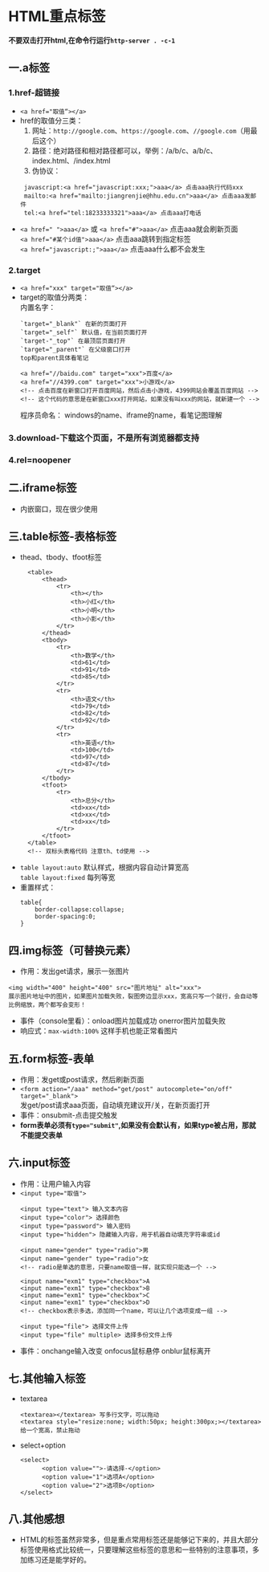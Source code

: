 # HTML重点标签
<strong>不要双击打开html,在命令行运行`http-server . -c-1`</strong>


## 一.a标签
### 1.href-超链接
* `<a href="取值“></a>`
* href的取值分三类：
   <br>
   1. 网址：`http://google.com`、`https://google.com`、`//google.com`（用最后这个）
   2. 路径：绝对路径和相对路径都可以，举例：/a/b/c、a/b/c、index.html、/index.html
   3. 伪协议：
   ``````
    javascript:<a href="javascript:xxx;">aaa</a> 点击aaa执行代码xxx
    mailto:<a href="mailto:jiangrenjie@hhu.edu.cn">aaa</a> 点击aaa发邮件
    tel:<a href="tel:18233333321">aaa</a> 点击aaa打电话
    ``````
* `<a href=" ">aaa</a>` 或 `<a href="#">aaa</a>`  点击aaa就会刷新页面
    <br>
  `<a href="#某个id值">aaa</a>` 点击aaa跳转到指定标签
    <br>
  `<a href="javascript:;">aaa</a>` 点击aaa什么都不会发生
### 2.target
* `<a href="xxx" target="取值“></a>`
* target的取值分两类：
  <br>
   内置名字：
   ``````
  `target="_blank"` 在新的页面打开
  `target="_self"` 默认值，在当前页面打开
  `target-"_top"` 在最顶层页面打开
  `target="_parent"` 在父级窗口打开
   top和parent具体看笔记
   ``````
   ``````
  <a href="//baidu.com" target="xxx">百度</a>
  <a href="//4399.com" target="xxx">小游戏</a>
  <!-- 点击百度在新窗口打开百度网站，然后点击小游戏，4399网站会覆盖百度网站 -->
  <!-- 这个代码的意思是在新窗口xxx打开网站，如果没有叫xxx的网站，就新建一个 -->
  ``````
   程序员命名：
   windows的name、iframe的name，看笔记图理解
### 3.download-下载这个页面，不是所有浏览器都支持
### 4.rel=noopener

## 二.iframe标签
* 内嵌窗口，现在很少使用

## 三.table标签-表格标签
* thead、tbody、tfoot标签
  ``````
    <table>
        <thead>
            <tr>
                <th></th>
                <th>小红</th>
                <th>小明</th>
                <th>小影</th>
            </tr>
        </thead>
        <tbody>
            <tr>
                <th>数学</th>
                <td>61</td>
                <td>91</td>
                <td>85</td>
            </tr>
            <tr>
                <th>语文</th>
                <td>79</td>
                <td>82</td>
                <td>92</td>
            </tr>
            <tr>
                <th>英语</th>
                <td>100</td>
                <td>97</td>
                <td>87</td>
            </tr>
        </tbody>
        <tfoot>
            <tr>
                <th>总分</th>
                <td>xx</td>
                <td>xx</td>
                <td>xx</td>
            </tr>
        </tfoot>
    </table>
    <!-- 双标头表格代码 注意th、td使用 -->
    ``````
* `table layout:auto` 默认样式，根据内容自动计算宽高
  <br>
  `table layout:fixed` 每列等宽
* 重置样式：
  ``````
  table{
      border-collapse:collapse;
      border-spacing:0;   
  }
  ``````

## 四.img标签（可替换元素）
* 作用：发出get请求，展示一张图片
``````
<img width="400" height="400" src="图片地址" alt="xxx">
展示图片地址中的图片，如果图片加载失败，裂图旁边显示xxx，宽高只写一个就行，会自动等比例缩放，两个都写会变形！
``````
* 事件（console里看）：onload图片加载成功     onerror图片加载失败
* 响应式：`max-width:100%` 这样手机也能正常看图片

## 五.form标签-表单
* 作用：发get或post请求，然后刷新页面
* `<form action="/aaa" method="get/post" autocomplete="on/off" target="_blank">`
  <br>
  发get/post请求aaa页面，自动填充建议开/关，在新页面打开
* 事件：onsubmit-点击提交触发
* <strong>form表单必须有`type="submit"`,如果没有会默认有，如果type被占用，那就不能提交表单</strong>

## 六.input标签
* 作用：让用户输入内容
* `<input type="取值">` 
  ``````
  <input type="text"> 输入文本内容
  <input type="color"> 选择颜色
  <input type="password"> 输入密码
  <input type="hidden"> 隐藏输入内容，用于机器自动填充字符串或id
  ``````
  ``````
  <input name="gender" type="radio">男
  <input name="gender" type="radio">女
  <!-- radio是单选的意思，只要name取值一样，就实现只能选一个 -->
  ``````
  ``````
  <input name="exm1" type="checkbox">A
  <input name="exm1" type="checkbox">B
  <input name="exm1" type="checkbox">C
  <input name="exm1" type="checkbox">D
  <!-- checkbox表示多选，添加同一个name，可以让几个选项变成一组 -->
  ``````
  ``````
  <input type="file"> 选择文件上传
  <input type="file" multiple> 选择多份文件上传
  ``````
* 事件：onchange输入改变 onfocus鼠标悬停 onblur鼠标离开
  
## 七.其他输入标签
* textarea
  ``````
  <textarea></textarea> 写多行文字，可以拖动
  <textarea style="resize:none; width:50px; height:300px;></textarea>给一个宽高，禁止拖动
  ``````
* select+option
  ``````
  <select>
        <option value="">-请选择-</option>
        <option value="1">选项A</option>
        <option value="2">选项B</option>
  </select>
  ``````

## 八.其他感想
* HTML的标签虽然非常多，但是重点常用标签还是能够记下来的，并且大部分标签使用格式比较统一，只要理解这些标签的意思和一些特别的注意事项，多加练习还是能学好的。

  




